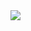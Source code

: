 <img src="https://capsule-render.vercel.app/api?type=waving&color=7acef4&height=200&section=header&text=AboutJay&fontSize=50" />
